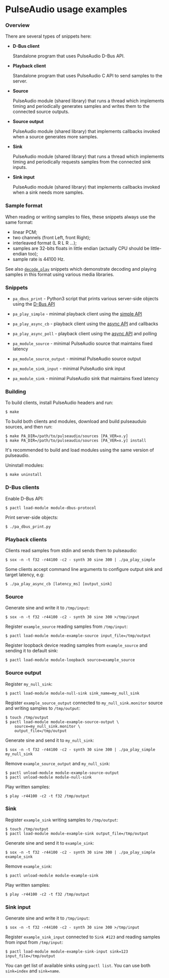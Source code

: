 # PulseAudio usage examples

### Overview

There are several types of snippets here:

* **D-Bus client**

    Standalone program that uses PulseAudio D-Bus API.

* **Playback client**

    Standalone program that uses PulseAudio C API to send samples to the server.

* **Source**

    PulseAudio module (shared library) that runs a thread which implements timing and periodically generates samples and writes them to the connected source outputs.

* **Source output**

    PulseAudio module (shared library) that implements callbacks invoked when a source generates more samples.

* **Sink**

    PulseAudio module (shared library) that runs a thread which implements timing and periodically requests samples from the connected sink inputs.

* **Sink input**

    PulseAudio module (shared library) that implements callbacks invoked when a sink needs more samples.

### Sample format

When reading or writing samples to files, these snippets always use the same format:

* linear PCM;
* two channels (front Left, front Right);
* interleaved format (L R L R ...);
* samples are 32-bits floats in little endian (actually CPU should be little-endian too);
* sample rate is 44100 Hz.

See also [`decode_play`](../decode_play) snippets which demonstrate decoding and playing samples in this format using various media libraries.

### Snippets

* `pa_dbus_print` - Python3 script that prints various server-side objects using the [D-Bus API](https://www.freedesktop.org/wiki/Software/PulseAudio/Documentation/Developer/Clients/DBus/)

* `pa_play_simple` - minimal playback client using the [simple API](https://freedesktop.org/software/pulseaudio/doxygen/index.html#simple_sec)

* `pa_play_async_cb` - playback client using the [async API](https://freedesktop.org/software/pulseaudio/doxygen/index.html#async_sec) and callbacks

* `pa_play_async_poll` - playback client using the [async API](https://freedesktop.org/software/pulseaudio/doxygen/index.html#async_sec) and polling

* `pa_module_source` - minimal PulseAudio source that maintains fixed latency

* `pa_module_source_output` - minimal PulseAudio source output

* `pa_module_sink_input` - minimal PulseAudio sink input

* `pa_module_sink` - minimal PulseAudio sink that maintains fixed latency

### Building

To build clients, install PulseAudio headers and run:

```
$ make
```

To build both clients and modules, download and build pulseauduio sources, and then run:

```
$ make PA_DIR=/path/to/pulseaudio/sources [PA_VER=x.y]
$ make PA_DIR=/path/to/pulseaudio/sources [PA_VER=x.y] install
```

It's recommended to build and load modules using the same version of pulseaudio.

Uninstall modules:

```
$ make uninstall
```

### D-Bus clients

Enable D-Bus API:

```
$ pactl load-module module-dbus-protocol
```

Print server-side objects:

```
$ ./pa_dbus_print.py
```

### Playback clients

Clients read samples from stdin and sends them to pulseaudio:

```
$ sox -n -t f32 -r44100 -c2 - synth 30 sine 300 | ./pa_play_simple
```

Some clients accept command line arguments to configure output sink and target latency, e.g:

```
$ ./pa_play_async_cb [latency_ms] [output_sink]
```

### Source

Generate sine and write it to `/tmp/input`:

```
$ sox -n -t f32 -r44100 -c2 - synth 30 sine 300 >/tmp/input
```

Register `example_source` reading samples from `/tmp/input`:

```
$ pactl load-module module-example-source input_file=/tmp/output
```

Register loopback device reading samples from `example_source` and sending it to default sink:

```
$ pactl load-module module-loopback source=example_source
```

### Source output

Register `my_null_sink`:

```
$ pactl load-module module-null-sink sink_name=my_null_sink
```

Register `example_source_output` connected to `my_null_sink.monitor` source and writing samples to `/tmp/output`:

```
$ touch /tmp/output
$ pactl load-module module-example-source-output \
    source=my_null_sink.monitor \
    output_file=/tmp/output
```

Generate sine and send it to `my_null_sink`:

```
$ sox -n -t f32 -r44100 -c2 - synth 30 sine 300 | ./pa_play_simple my_null_sink
```

Remove `example_source_output` and `my_null_sink`:

```
$ pactl unload-module module-example-source-output
$ pactl unload-module module-null-sink
```

Play written samples:

```
$ play -r44100 -c2 -t f32 /tmp/output
```

### Sink

Register `example_sink` writing samples to `/tmp/output`:

```
$ touch /tmp/output
$ pactl load-module module-example-sink output_file=/tmp/output
```

Generate sine and send it to `example_sink`:

```
$ sox -n -t f32 -r44100 -c2 - synth 30 sine 300 | ./pa_play_simple example_sink
```

Remove `example_sink`:

```
$ pactl unload-module module-example-sink
```

Play written samples:

```
$ play -r44100 -c2 -t f32 /tmp/output
```

### Sink input

Generate sine and write it to `/tmp/input`:

```
$ sox -n -t f32 -r44100 -c2 - synth 30 sine 300 >/tmp/input
```

Register `example_sink_input` connected to `Sink #123` and reading samples from input from `/tmp/input`:

```
$ pactl load-module module-example-sink-input sink=123 input_file=/tmp/output
```

You can get list of available sinks using `pactl list`. You can use both `sink=index` and `sink=name`.
